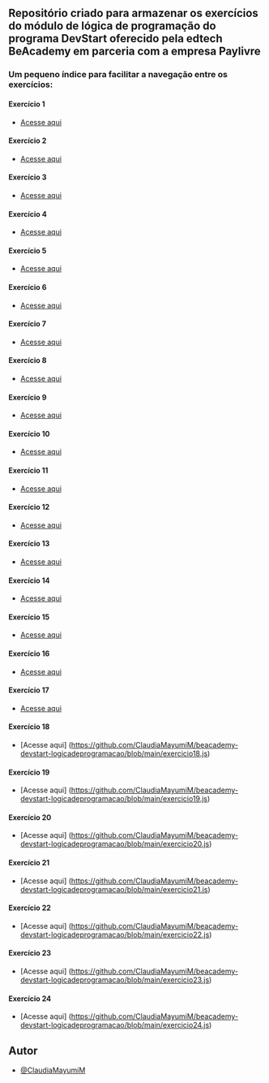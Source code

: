 ## Repositório criado para armazenar os exercícios do módulo de lógica de programação do programa DevStart oferecido pela edtech BeAcademy em parceria com a empresa Paylivre

### Um pequeno índice para facilitar a navegação entre os exercícios:

#### Exercício 1

- [Acesse aqui](https://github.com/ClaudiaMayumiM/beacademy-devstart-logicadeprogramacao/blob/main/exercicio1.js)

#### Exercício 2

- [Acesse aqui](https://github.com/ClaudiaMayumiM/beacademy-devstart-logicadeprogramacao/blob/main/exercicio2.js)

#### Exercício 3

- [Acesse aqui](https://github.com/ClaudiaMayumiM/beacademy-devstart-logicadeprogramacao/blob/main/exercicio3.js)

#### Exercício 4

- [Acesse aqui](https://github.com/ClaudiaMayumiM/beacademy-devstart-logicadeprogramacao/tree/main/Exerc%C3%ADcio%204)

#### Exercício 5

- [Acesse aqui](https://github.com/ClaudiaMayumiM/beacademy-devstart-logicadeprogramacao/blob/main/exercicio5.js)

#### Exercício 6

- [Acesse aqui](https://github.com/ClaudiaMayumiM/beacademy-devstart-logicadeprogramacao/blob/main/exercicio6.js)

#### Exercício 7

- [Acesse aqui](https://github.com/ClaudiaMayumiM/beacademy-devstart-logicadeprogramacao/tree/main/Exerc%C3%ADcio%207)

#### Exercício 8

- [Acesse aqui](https://github.com/ClaudiaMayumiM/beacademy-devstart-logicadeprogramacao/blob/main/exercicio8.js)

#### Exercício 9

- [Acesse aqui](https://github.com/ClaudiaMayumiM/beacademy-devstart-logicadeprogramacao/blob/main/exercicio9.js)

#### Exercício 10

- [Acesse aqui](https://github.com/ClaudiaMayumiM/beacademy-devstart-logicadeprogramacao/blob/main/exercicio10.js)

#### Exercício 11

- [Acesse aqui](https://github.com/ClaudiaMayumiM/beacademy-devstart-logicadeprogramacao/blob/main/exercicio11.js)

#### Exercício 12

- [Acesse aqui](https://github.com/ClaudiaMayumiM/beacademy-devstart-logicadeprogramacao/blob/main/exercicio12.js)

#### Exercício 13

- [Acesse aqui](https://github.com/ClaudiaMayumiM/beacademy-devstart-logicadeprogramacao/blob/main/exercicio13.js)

#### Exercício 14

- [Acesse aqui](https://github.com/ClaudiaMayumiM/beacademy-devstart-logicadeprogramacao/blob/main/exercicio14.js)

#### Exercício 15

- [Acesse aqui](https://github.com/ClaudiaMayumiM/beacademy-devstart-logicadeprogramacao/blob/main/exercicio15.js)

#### Exercício 16

- [Acesse aqui](https://github.com/ClaudiaMayumiM/beacademy-devstart-logicadeprogramacao/blob/main/exercicio16.js)

#### Exercício 17

- [Acesse aqui](https://github.com/ClaudiaMayumiM/beacademy-devstart-logicadeprogramacao/blob/main/exercicio17.js)

#### Exercício 18

- [Acesse aqui] (https://github.com/ClaudiaMayumiM/beacademy-devstart-logicadeprogramacao/blob/main/exercicio18.js)

#### Exercício 19

- [Acesse aqui] (https://github.com/ClaudiaMayumiM/beacademy-devstart-logicadeprogramacao/blob/main/exercicio19.js)

#### Exercício 20

- [Acesse aqui] (https://github.com/ClaudiaMayumiM/beacademy-devstart-logicadeprogramacao/blob/main/exercicio20.js)

#### Exercício 21

- [Acesse aqui] (https://github.com/ClaudiaMayumiM/beacademy-devstart-logicadeprogramacao/blob/main/exercicio21.js)

#### Exercício 22

- [Acesse aqui] (https://github.com/ClaudiaMayumiM/beacademy-devstart-logicadeprogramacao/blob/main/exercicio22.js)

#### Exercício 23

- [Acesse aqui] (https://github.com/ClaudiaMayumiM/beacademy-devstart-logicadeprogramacao/blob/main/exercicio23.js)

#### Exercício 24

- [Acesse aqui] (https://github.com/ClaudiaMayumiM/beacademy-devstart-logicadeprogramacao/blob/main/exercicio24.js)


## Autor

- [@ClaudiaMayumiM](https://github.com/ClaudiaMayumiM)
